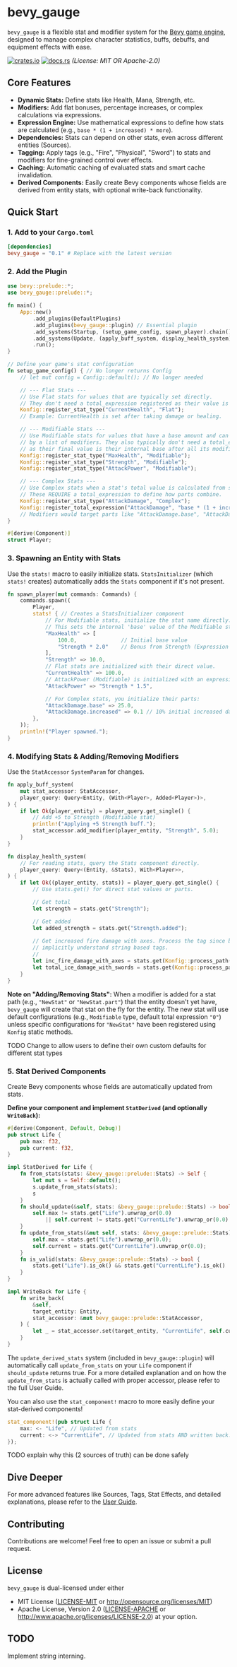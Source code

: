 # bevy_gauge

`bevy_gauge` is a flexible stat and modifier system for the [Bevy game engine](https://bevyengine.org/), designed to manage complex character statistics, buffs, debuffs, and equipment effects with ease.

[![crates.io](https://img.shields.io/crates/v/bevy_gauge.svg)](https://crates.io/crates/bevy_gauge)
[![docs.rs](https://docs.rs/bevy_gauge/badge.svg)](https://docs.rs/bevy_gauge)
_(License: MIT OR Apache-2.0)_

## Core Features

*   **Dynamic Stats:** Define stats like Health, Mana, Strength, etc.
*   **Modifiers:** Add flat bonuses, percentage increases, or complex calculations via expressions.
*   **Expression Engine:** Use mathematical expressions to define how stats are calculated (e.g., `base * (1 + increased) * more`).
*   **Dependencies:** Stats can depend on other stats, even across different entities (Sources).
*   **Tagging:** Apply tags (e.g., "Fire", "Physical", "Sword") to stats and modifiers for fine-grained control over effects.
*   **Caching:** Automatic caching of evaluated stats and smart cache invalidation.
*   **Derived Components:** Easily create Bevy components whose fields are derived from entity stats, with optional write-back functionality.

## Quick Start

### 1. Add to your `Cargo.toml`
```toml
[dependencies]
bevy_gauge = "0.1" # Replace with the latest version
```

### 2. Add the Plugin
```rust
use bevy::prelude::*;
use bevy_gauge::prelude::*;

fn main() {
    App::new()
        .add_plugins(DefaultPlugins)
        .add_plugins(bevy_gauge::plugin) // Essential plugin
        .add_systems(Startup, (setup_game_config, spawn_player).chain()) // Call config setup at Startup
        .add_systems(Update, (apply_buff_system, display_health_system))
        .run();
}

// Define your game's stat configuration
fn setup_game_config() { // No longer returns Config
    // let mut config = Config::default(); // No longer needed

    // --- Flat Stats --- 
    // Use Flat stats for values that are typically set directly.
    // They don't need a total_expression registered as their value is their direct numeric content.
    Konfig::register_stat_type("CurrentHealth", "Flat");
    // Example: CurrentHealth is set after taking damage or healing.

    // --- Modifiable Stats --- 
    // Use Modifiable stats for values that have a base amount and can be altered 
    // by a list of modifiers. They also typically don't need a total_expression,
    // as their final value is their internal base after all its modifiers are applied.
    Konfig::register_stat_type("MaxHealth", "Modifiable");
    Konfig::register_stat_type("Strength", "Modifiable");
    Konfig::register_stat_type("AttackPower", "Modifiable");

    // --- Complex Stats --- 
    // Use Complex stats when a stat's total value is calculated from several distinct "parts".
    // These REQUIRE a total_expression to define how parts combine.
    Konfig::register_stat_type("AttackDamage", "Complex");
    Konfig::register_total_expression("AttackDamage", "base * (1 + increased) * more");
    // Modifiers would target parts like "AttackDamage.base", "AttackDamage.increased", etc.
}

#[derive(Component)]
struct Player;
```

### 3. Spawning an Entity with Stats
Use the `stats!` macro to easily initialize stats. `StatsInitializer` (which `stats!` creates) automatically adds the `Stats` component if it's not present.
```rust
fn spawn_player(mut commands: Commands) {
    commands.spawn((
        Player,
        stats! { // Creates a StatsInitializer component
            // For Modifiable stats, initialize the stat name directly.
            // This sets the internal 'base' value of the Modifiable stat.
            "MaxHealth" => [
                100.0,              // Initial base value
                "Strength * 2.0"    // Bonus from Strength (Expression modifying MaxHealth's base)
            ],
            "Strength" => 10.0,
            // Flat stats are initialized with their direct value.
            "CurrentHealth" => 100.0,
            // AttackPower (Modifiable) is initialized with an expression for its base value.
            "AttackPower" => "Strength * 1.5", 

            // For Complex stats, you initialize their parts:
            "AttackDamage.base" => 25.0,
            "AttackDamage.increased" => 0.1 // 10% initial increased damage
        },
    ));
    println!("Player spawned.");
}
```

### 4. Modifying Stats & Adding/Removing Modifiers
Use the `StatAccessor` `SystemParam` for changes.

```rust
fn apply_buff_system(
    mut stat_accessor: StatAccessor,
    player_query: Query<Entity, (With<Player>, Added<Player>)>, 
) {
    if let Ok(player_entity) = player_query.get_single() {
        // Add +5 to Strength (Modifiable stat)
        println!("Applying +5 Strength buff.");
        stat_accessor.add_modifier(player_entity, "Strength", 5.0);
    }
}

fn display_health_system(
    // For reading stats, query the Stats component directly.
    player_query: Query<(Entity, &Stats), With<Player>>,
) {
    if let Ok((player_entity, stats)) = player_query.get_single() {
        // Use stats.get() for direct stat values or parts.

        // Get total
        let strength = stats.get("Strength");

        // Get added
        let added_strength = stats.get("Strength.added");
        
        // Get increased fire damage with axes. Process the tag since bevy_gauge doesn't 
        // implicitly understand string based tags.
        // 
        let inc_fire_damage_with_axes = stats.get(Konfig::process_path("Damage.increased.{FIRE|AXE}"));
        let total_ice_damage_with_swords = stats.get(Konfig::process_path("Damage.{ICE|SWORD}"));
    }
}
```
**Note on "Adding/Removing Stats":** When a modifier is added for a stat path (e.g., `"NewStat"` or `"NewStat.part"`) that the entity doesn't yet have, `bevy_gauge` will create that stat on the fly for the entity. The new stat will use default configurations (e.g., `Modifiable` type, default total expression `"0"`) unless specific configurations for `"NewStat"` have been registered using `Konfig` static methods.

TODO Change to allow users to define their own custom defaults for different stat types

### 5. Stat Derived Components
Create Bevy components whose fields are automatically updated from stats.

**Define your component and implement `StatDerived` (and optionally `WriteBack`):**
```rust
#[derive(Component, Default, Debug)]
pub struct Life {
    pub max: f32,
    pub current: f32,
}

impl StatDerived for Life {
    fn from_stats(stats: &bevy_gauge::prelude::Stats) -> Self {
        let mut s = Self::default();
        s.update_from_stats(stats);
        s
    }
    fn should_update(&self, stats: &bevy_gauge::prelude::Stats) -> bool {
        self.max != stats.get("Life").unwrap_or(0.0)
            || self.current != stats.get("CurrentLife").unwrap_or(0.0)
    }
    fn update_from_stats(&mut self, stats: &bevy_gauge::prelude::Stats) {
        self.max = stats.get("Life").unwrap_or(0.0);
        self.current = stats.get("CurrentLife").unwrap_or(0.0);
    }
    fn is_valid(stats: &bevy_gauge::prelude::Stats) -> bool {
        stats.get("Life").is_ok() && stats.get("CurrentLife").is_ok()
    }
}

impl WriteBack for Life {
    fn write_back(
        &self,
        target_entity: Entity,
        stat_accessor: &mut bevy_gauge::prelude::StatAccessor,
    ) {
        let _ = stat_accessor.set(target_entity, "CurrentLife", self.current);
    }
}
```
The `update_derived_stats` system (included in `bevy_gauge::plugin`) will automatically call `update_from_stats` on your `Life` component if `should_update` returns true. For a more detailed explanation and on how the `update_from_stats` is actually called with proper accessor, please refer to the full User Guide.

You can also use the `stat_component!` macro to more easily define your stat-derived components!
```rust
stat_component!(pub struct Life {
    max: <- "Life", // Updated from stats
    current: <-> "CurrentLife", // Updated from stats AND written back.
});
```

TODO explain why this (2 sources of truth) can be done safely

## Dive Deeper
For more advanced features like Sources, Tags, Stat Effects, and detailed explanations, please refer to the [User Guide](bevy_gauge.md).

## Contributing
Contributions are welcome! Feel free to open an issue or submit a pull request.

## License
`bevy_gauge` is dual-licensed under either
*   MIT License ([LICENSE-MIT](LICENSE-MIT) or http://opensource.org/licenses/MIT)
*   Apache License, Version 2.0 ([LICENSE-APACHE](LICENSE-APACHE) or http://www.apache.org/licenses/LICENSE-2.0)
at your option.

## TODO 
Implement string interning.